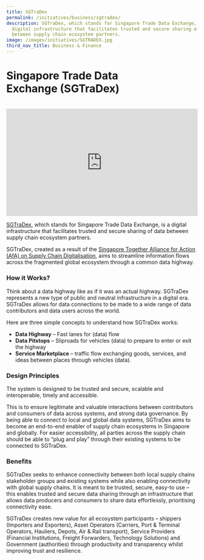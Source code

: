 ```yaml
---
title: SGTraDex
permalink: /initiatives/business/sgtradex/
description: SGTraDex, which stands for Singapore Trade Data Exchange, is a
  digital infrastructure that facilitates trusted and secure sharing of data
  between supply chain ecosystem partners.
image: /images/initiatives/SGTRADEX.jpg
third_nav_title: Business & Finance
---
```

# Singapore Trade Data Exchange (SGTraDex)

<br>

<div style="max-width: 1280px">
    <div
        style="
            height: 0;
            overflow: hidden;
            position: relative;
            padding-bottom: 56.25%;
        "
    >
        <iframe
            src="https://www.youtube.com/embed/LwQY_ng-ru0" 
            height="720"
            width="1280"
            frameborder="0"
            title="YouTube video player"
            allow="accelerometer; autoplay; clipboard-write; encrypted-media; gyroscope; picture-in-picture"
            style="
                top: 0;
                left: 0;
                right: 0;
                bottom: 0;
                height: 100%;
                border: none;
                max-width: 100%;
                position: absolute;
            "
        ></iframe>
    </div>
</div>

[SGTraDex](https://sgtradex.com/), which stands for Singapore Trade Data Exchange, is a digital infrastructure that facilitates trusted and secure sharing of data between supply chain ecosystem partners.

SGTraDex, created as a result of the [Singapore Together Alliance for Action (AfA) on Supply Chain Digitalisation](https://www.mti.gov.sg/FutureEconomy/Emerging-Stronger-Taskforce/Press-Releases/Articles/General/2020/AfA-on-Supply-Chain-Digitalisation), aims to streamline information flows across the fragmented global ecosystem through a common data highway.

### How it Works?

Think about a data highway like as if it was an actual highway. SGTraDex represents a new type of public and neutral infrastructure in a digital era. SGTraDex allows for data connections to be made to a wide range of data contributors and data users across the world.

Here are three simple concepts to understand how SGTraDex works:

*   **Data Highway** – Fast lanes for (data) flow
*   **Data Pitstops** – Sliproads for vehicles (data) to prepare to enter or exit the highway
*   **Service Marketplace** – traffic flow exchanging goods, services, and ideas between places through vehicles (data).

### Design Principles

The system is designed to be trusted and secure, scalable and interoperable, timely and accessible.

This is to ensure legitimate and valuable interactions between contributors and consumers of data across systems, and strong data governance. By being able to connect to local and global data systems, SGTraDex aims to become an end-to-end enabler of supply chain ecosystems in Singapore and globally. For easier accessibility, all parties across the supply chain should be able to “plug and play” through their existing systems to be connected to SGTraDex.

### Benefits

SGTraDex seeks to enhance connectivity between both local supply chains stakeholder groups and existing systems while also enabling connectivity with global supply chains. It is meant to be trusted, secure, easy-to use – this enables trusted and secure data sharing through an infrastructure that allows data producers and consumers to share data effortlessly, prioritising connectivity ease.

SGTraDex creates new value for all ecosystem participants – shippers (Importers and Exporters), Asset Operators (Carriers, Port & Terminal Operators, Hauliers, Depots, Air & Rail transport), Service Providers (Financial Institutions, Freight Forwarders, Technology Solutions) and Government (authorities) through productivity and transparency whilst improving trust and resilience.